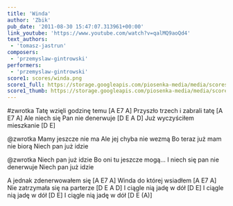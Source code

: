 ```yaml
---
title: 'Winda'
author: 'Zbik'
pub_date: '2011-08-30 15:47:07.313961+00:00'
link_youtube: 'https://www.youtube.com/watch?v=qalMQ9aoQd4'
text_authors:
 - 'tomasz-jastrun'
composers:
 - 'przemyslaw-gintrowski'
performers:
 - 'przemyslaw-gintrowski'
score1: scores/winda.png
score1_full: https://storage.googleapis.com/piosenka-media/media/scores/winda.png
score1_thumb: https://storage.googleapis.com/piosenka-media/media/scores/winda.png.180x0_q85_upscale.jpg
---
```


#zwrotka
Tatę wzięli godzinę temu [A E7 A]
Przyszło trzech i zabrali tatę [A E7 A]
Ale niech się Pan nie denerwuje [D E A D]
Już wyczyściłem mieszkanie [D E]

@zwrotka
Mamy jeszcze nie ma
Ale jej chyba nie wezmą
Bo teraz już mam nie biorą
Niech pan już idzie

@zwrotka
Niech pan już idzie
Bo oni tu jeszcze mogą...
I niech się pan nie denerwuje
Niech pan już idzie

A jednak zdenerwowałem się [A E7 A]
Winda do której wsiadłem [A E7 A]
Nie zatrzymała się na parterze [D E A D]
I ciągle nią jadę w dół [D E]
I ciągle nią jadę w dół [D E]
I ciągle nią jadę w dół [D E (A)]